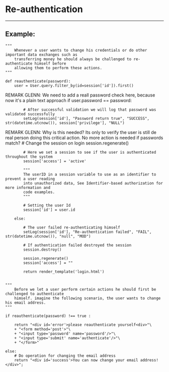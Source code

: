 # Re-authentication
-------

## Example:

    """
        Whenever a user wants to change his credentials or do other important data exchanges such as
        transferring money he should always be challenged to re-authenticate himself before
        allowing them to perform these actions.
    """
    
    def reauthenticate(password):
        user = User.query.filter_by(id=session['id']).first()

REMARK GLENN: We need to add a reall password check here, because now it's a plain text approach
        if user.password == password:

            # After successful validation we will log that password was validated successfully
            setLog(session['id'], "Password return true", "SUCCESS", str(datetime.utcnow()), session['privilege'], "NULL")

REMARK GLENN: Why is this needed? Its only to verify the user is still de real person doing this critical action. No more action is needed if passwords match?
            # Change the session on login
            session.regenerate()

            # Here we set a session to see if the user is authenticated throughout the system
            session['access'] = 'active'

            """
            The userID in a session variable to use as an identifier to prevent a user reading
            into unauthorized data, See Identifier-based authorization for more information and
            code examples.
            """

            # Setting the user Id
            session['id'] = user.id

        else:

            # The user failed re-authenticating himself
            setLog(session['id'], "Re-authentication failed", "FAIL", str(datetime.utcnow()), "null", "MOD")

            # If authentication failed destroyed the session
            session.destroy()

            session.regenerate()
            session['access'] = ""

            return render_template('login.html')


    """
        Before we let a user perform certain actions he should first be challenged to authenticate
        himself. imagine the following scenario, the user wants to change his email address.
    """

    if reauthenticate(password) !== true :

        return "<div id='error'>please reauthenticate yourself<div>"\
    	+ "<form method='post'>"\
    	+ "<input type='password' name='password'/>"\
    	+ "<input type='submit' name='authenticate'/>"\
    	+ "</form>"

    else:
    	# Do operation for changing the email address
    	return "<div id='success'>You can now change your email address!</div>";

